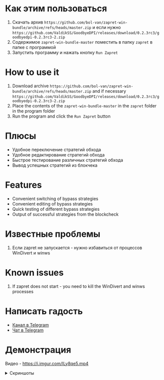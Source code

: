 ﻿# Как этим пользоваться
1. Скачать архив ``https://github.com/bol-van/zapret-win-bundle/archive/refs/heads/master.zip`` и если нужно ``https://github.com/ValdikSS/GoodbyeDPI/releases/download/0.2.3rc3/goodbyedpi-0.2.3rc3-2.zip``
2. Содержимое ``zapret-win-bundle-master`` поместить в папку ``zapret`` в папке с программой
3. Запустить программу и нажать кнопку ``Run Zapret``

# How to use it
1. Download archive ``https://github.com/bol-van/zapret-win-bundle/archive/refs/heads/master.zip`` and if necessary ``https://github.com/ValdikSS/GoodbyeDPI/releases/download/0.2.3rc3/goodbyedpi-0.2.3rc3-2.zip``
2. Place the contents of the ``zapret-win-bundle-master`` in the ``zapret`` folder in the program folder
3. Run the program and click the ``Run Zapret`` button

# Плюсы
- Удобное переключение стратегий обхода
- Удобное редактирование стратегий обхода
- Быстрое тестирование различных стратегий обхода
- Вывод успешных стратегий из блокчека

# Features
- Convenient switching of bypass strategies
- Convenient editing of bypass strategies
- Quick testing of different bypass strategies
- Output of successful strategies from the blockcheck

# Известные проблемы
1. Если zapret не запускается - нужно избавиться от процессов WinDivert и winws

# Known issues
1. If zapret does not start - you need to kill the WinDivert and winws processes

# Написать гадость
- [Канал в Telegram](https://t.me/zapret_ui)
- [Чат в Telegram](https://t.me/zapret_ui_chat)

# Демонстрация
Видео - https://i.imgur.com/ILy8qe5.mp4

<details>
<summary>Скриншоты</summary>
  
![image](https://github.com/user-attachments/assets/d48b3bd2-7981-47ce-848b-83f464450253)
![image](https://github.com/user-attachments/assets/6ad5c966-3e69-41e7-a69d-07ae55c2496b)
</details>
